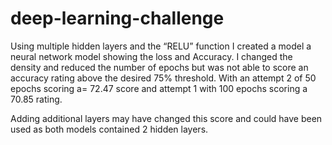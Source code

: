 # deep-learning-challenge
Using multiple hidden layers and the “RELU” function I created a model a neural network model showing the loss and Accuracy. 
I changed the density and reduced the number of epochs but was not able to score an accuracy rating above the desired 75% threshold.  With an attempt 2 of 50 epochs scoring a=  72.47 score and attempt 1 with 100 epochs scoring a 70.85 rating. 

Adding additional layers may have changed this score and could have been used as both models contained 2 hidden layers. 
